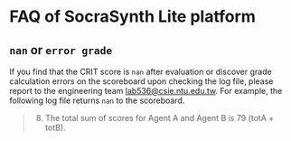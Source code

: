 # FAQ of SocraSynth Lite platform

## `nan` or `error grade`

If you find that the CRIT score is `nan` after evaluation or discover grade calculation errors on the scoreboard upon checking the log file, please report to the engineering team <lab536@csie.ntu.edu.tw>.
For example, the following log file returns `nan` to the scoreboard.

> 8. The total sum of scores for Agent A and Agent B is 79 (totA + totB).
